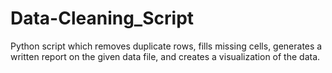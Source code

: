 # Data-Cleaning_Script
Python script which removes duplicate rows, fills missing cells, generates a written report on the given data file, and creates a visualization of the data.
